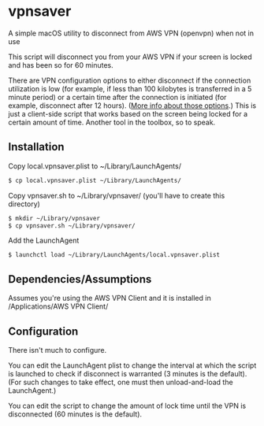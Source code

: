 # vpnsaver
A simple macOS utility to disconnect from AWS VPN (openvpn) when not in use

This script will disconnect you from your AWS VPN if your screen is locked and has been so for 60 minutes.

There are VPN configuration options to either disconnect if the connection utilization is low (for example, if less than 100 kilobytes is transferred in a 5 minute period) or a certain time after the connection is initiated (for example, disconnect after 12 hours). ([More info about those options](https://openvpn.net/vpn-server-resources/openvpn-tunnel-session-management-options/).) This is just a client-side script that works based on the screen being locked for a certain amount of time. Another tool in the toolbox, so to speak.

## Installation
Copy local.vpnsaver.plist to ~/Library/LaunchAgents/
```sh
$ cp local.vpnsaver.plist ~/Library/LaunchAgents/
```
Copy vpnsaver.sh to ~/Library/vpnsaver/ (you'll have to create this directory)
```sh
$ mkdir ~/Library/vpnsaver
$ cp vpnsaver.sh ~/Library/vpnsaver/
```
Add the LaunchAgent 
```
$ launchctl load ~/Library/LaunchAgents/local.vpnsaver.plist
```

## Dependencies/Assumptions
Assumes you're using the AWS VPN Client and it is installed in /Applications/AWS VPN Client/

## Configuration
There isn't much to configure. 

You can edit the LaunchAgent plist to change the interval at which the script is launched to check if disconnect is warranted (3 minutes is the default). (For such changes to take effect, one must then unload-and-load the LaunchAgent.)

You can edit the script to change the amount of lock time until the VPN is disconnected (60 minutes is the default). 

